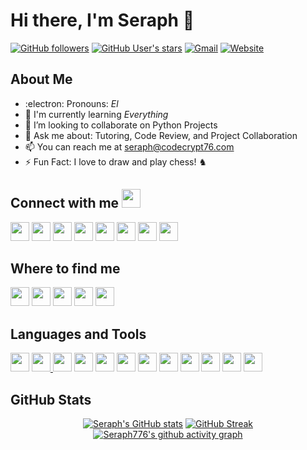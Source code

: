 # Hi there, I'm Seraph 👋

[![GitHub followers](https://img.shields.io/github/followers/seraph776?logo=github&style=for-the-badge)](https://github.com/seraph776)
[![GitHub User's stars](https://img.shields.io/github/stars/seraph776?logo=github&style=for-the-badge)](https://github.com/seraph776)
[![Gmail](https://img.shields.io/badge/-blue?&labelColor=grey&label=Gmail&logo=gmail&logoColor=white&style=for-the-badge)]((mailto:seraph776@gmail.com)) 
[![Website](https://img.shields.io/website?label=Codecrypt76.com&logo=appveyor&logoColor=green&style=for-the-badge&url=https%3A%2F%2Fcodecrypt76.com)](#)


## About Me
  
- :electron: Pronouns: _El_
- 🌱 I'm currently learning _Everything_ 
- 🤝 I’m looking to collaborate on Python Projects
- 💬 Ask me about: Tutoring, Code Review, and Project Collaboration
- 📫 You can reach me at [seraph@codecrypt76.com](mailto:seraph@codecrypt76.com)    
- ⚡ Fun Fact: I love to draw and play chess! ♞
<!-- ➡️ Checkout my [portfolio](https://github.com/seraph776/CodeCrypt776).-->

<!--
I am a Code-Blooded Python Engineer and Web Developer. I specialize in web scraping, social media mining, and data visualization using Python programming. I have a strong working knowledge of algorithms, data structures, object-oriented programming and cybersecurity concepts. I am an experienced problem-solver capable of working independently or in a team environment.<br> 
[![Twitter Follow](https://img.shields.io/twitter/follow/seraph776?color=blue&logo=twitter&style=for-the-badge)](https://twitter.com/seraph776)
-->

 ## Connect with me <img src="https://media.giphy.com/media/iY8CRBdQXODJSCERIr/giphy.gif" width="30px">

<a href="https://www.linkedin.com/in/wmassey776/"><img src="https://cdn.jsdelivr.net/npm/simple-icons@3.0.1/icons/linkedin.svg" height="30" width="30"/></a>
<a href="https://www.youtube.com/channel/UCubvql5Iyb2wc5jMWISDieA/playlists"><img src="https://cdn.jsdelivr.net/npm/simple-icons@3.0.1/icons/youtube.svg" height="30" width="30"/></a>
<a href="https://twitter.com/seraph776"><img src="https://cdn.jsdelivr.net/npm/simple-icons@3.0.1/icons/twitter.svg" height="30" width="30"/></a>
<a href="https://dev.to/seraph776"><img src="https://cdn.jsdelivr.net/npm/simple-icons@3.0.1/icons/dev-dot-to.svg" height="30" width="30"/></a>
<a href="https://stackoverflow.com/users/14462728/seraph"><img src="https://cdn.jsdelivr.net/npm/simple-icons@3.0.1/icons/stackoverflow.svg" height="30" width="30"/></a>
<a href="https://www.codecademy.com/profiles/Seraph776"><img src="https://cdn.jsdelivr.net/npm/simple-icons@3.0.1/icons/codecademy.svg" height="30" width="30"/></a>
<a href="https://www.reddit.com/user/seraph776"><img src="https://cdn.jsdelivr.net/npm/simple-icons@3.0.1/icons/reddit.svg" height="30" width="30"/></a>
<a href="https://discordapp.com/users/766170036364247073"><img src="https://cdn.jsdelivr.net/npm/simple-icons@3.0.1/icons/discord.svg" height="30" width="30"/></a>


## Where to find me

<a href="https://www.codewars.com/users/seraph776"><img src="https://cdn.jsdelivr.net/npm/simple-icons@3.0.1/icons/codewars.svg" height="30" width="30"/></a>
<a href="https://www.hackerrank.com/seraph776"><img src="https://cdn.jsdelivr.net/npm/simple-icons@3.0.1/icons/hackerrank.svg" height="30" width="30"/></a>
<a href="https://leetcode.com/seraph776/"><img src="https://cdn.jsdelivr.net/npm/simple-icons@3.0.1/icons/leetcode.svg" height="30" width="30"/></a>
<a href="https://exercism.org/profiles/seraph776"><img src="https://cdn.jsdelivr.net/npm/simple-icons@3.0.1/icons/codechef.svg" height="30" width="30"/></a>
<a href="https://www.codechef.com/users/seraph776"><img src="https://cdn.jsdelivr.net/npm/simple-icons@3.0.1/icons/exercism.svg" height="30" width="30"/></a>

  
## Languages and Tools
  
<a href="#"><img src="https://cdn.jsdelivr.net/npm/simple-icons@3.0.1/icons/visualstudiocode.svg" height="30" width="30"/></a>
<a href="#"><img src="https://cdn.jsdelivr.net/npm/simple-icons@3.0.1/icons/python.svg" height="30" width="30"/> </a>
<a href="#"><img src="https://cdn.jsdelivr.net/npm/simple-icons@3.0.1/icons/git.svg" height="30" width="30"/></a>
<a href="#"><img src="https://cdn.jsdelivr.net/npm/simple-icons@3.0.1/icons/github.svg" height="30" width="30"/></a>
<a href="#"><img src="https://cdn.jsdelivr.net/npm/simple-icons@3.0.1/icons/cplusplus.svg" height="30" width="30"/></a>
<a href="#"><img src="https://cdn.jsdelivr.net/npm/simple-icons@3.0.1/icons/php.svg" height="30" width="30"/></a>
<a href="#"><img src="https://cdn.jsdelivr.net/npm/simple-icons@3.0.1/icons/javascript.svg" height="30" width="30"/></a>
<a href="#"><img src="https://cdn.jsdelivr.net/npm/simple-icons@3.0.1/icons/html5.svg" height="30" width="30"/></a>
<a href="#"><img src="https://cdn.jsdelivr.net/npm/simple-icons@3.0.1/icons/css3.svg" height="30" width="30"/></a>
<a href="#"><img src="https://cdn.jsdelivr.net/npm/simple-icons@3.0.1/icons/react.svg" height="30" width="30"/></a>
<a href="#"><img src="https://cdn.jsdelivr.net/npm/simple-icons@3.0.1/icons/mongodb.svg" height="30" width="30"/></a>
<a href="#"><img src="https://cdn.jsdelivr.net/npm/simple-icons@3.0.1/icons/mysql.svg" height="30" width="30"/></a>
 </div> 


  
## GitHub Stats

<div align="center">

[![Seraph's GitHub stats](https://github-readme-stats.vercel.app/api?username=seraph776&count_private=true&title_color=7A7ADB&amp;icon_color=2234AE&amp;text_color=D3D3D3&amp;bg_color=0,000000,130F40&show_icons=true)](https://github.com/seraph776) 
[![GitHub Streak](https://github-readme-streak-stats.herokuapp.com/?user=seraph776&theme=tokyonight)](https://github.com/seraph776)
[![Seraph776's github activity graph](https://activity-graph.herokuapp.com/graph?username=seraph776&theme=redical)](https://github.com/seraph776)


<!-- OLD CODE

[![Top Langs](https://github-readme-stats.vercel.app/api/top-langs/?username=seraph776&exclude_repo=seraph776.github.io&langs_count=5&layout=compact&&title_color=fff&icon_color=6a9fb5&text_color=9f9f9f&bg_color=151515)](#)
---
### 📕 Latest Blog post

- Blah
- Blah 
- Blah

[![Stack Exchange reputation](https://img.shields.io/stackexchange/stackoverflow/r/14462728?logo=stackoverflow&style=for-the-badge)](https://stackoverflow.com/users/14462728/seraph)

### Support my Work

➡️ Subscribestar: https://tinyurl.com/ek288teb    
➡️ Patreon: https://tinyurl.com/yckjyby4


### Donations

[![Donate](https://img.shields.io/badge/--blue?&label=Coinbase&logo=coinbase&logoColor=white&style=for-the-badge)](https://commerce.coinbase.com/checkout/7f613ea3-4eae-4a9d-8eb1-8a147b7e4457) 
[![Donate](https://img.shields.io/badge/--blue?&label=Bitcoin&logo=bitcoin&logoColor=white&style=for-the-badge)](https://commerce.coinbase.com/checkout/7f613ea3-4eae-4a9d-8eb1-8a147b7e4457) 
[![Donate](https://img.shields.io/badge/--blue?&label=Paypal&logo=paypal&logoColor=white&style=for-the-badge)](https://commerce.coinbase.com/checkout/7f613ea3-4eae-4a9d-8eb1-8a147b7e4457)


### Old Social MEdia and Gamming
[![Codewars](https://img.shields.io/badge/-blue?&labelColor=black&label=Codewars&logo=codewars&logoColor=white)](https://www.codewars.com/users/seraph776)
[![Hackerrank](https://img.shields.io/badge/-blue?&labelColor=black&label=HackerRank&logo=hackerrank&logoColor=white)](https://www.hackerrank.com/seraph776)
[![Leet Code](https://img.shields.io/badge/-blue?&labelColor=black&label=Leet%20Code&logo=leetcode&logoColor=white)](https://leetcode.com/seraph776/) 
[![Chess](https://img.shields.io/badge/-blue?&labelColor=black&label=Chess.com&logo=lichess&logoColor=white)](https://www.chess.com/member/seraph776) 
[![Coderwall](https://img.shields.io/badge/-blue?label=Coderwall&logo=coderwall&logoColor=white)](https://coderwall.com/seraph776) 
[![CodersRank](https://img.shields.io/badge/-blue?label=Coders%20Rank&logo=codersrank&logoColor=white)](https://profile.codersrank.io/user/seraph776)
[![CodeProject](https://img.shields.io/badge/-blue?label=Code%20Project&logo=codeproject&logoColor=white)](https://www.codeproject.com/Members/seraph776) 
[![LinkedIn](https://img.shields.io/badge/-blue?label=LinkedIn&logo=linkedin&logoColor=white)](https://www.linkedin.com/in/wmassey776/)
[![Reddit](https://img.shields.io/badge/-blue?&labelColor=black&label=Reddit&logo=reddit&logoColor=white)](https://www.reddit.com/user/seraph776)
[![Discord](https://img.shields.io/badge/-blue?&labelColor=black&label=Discord&logo=discord&logoColor=white)](https://discordapp.com/users/766170036364247073) 
[![StackOverflow](https://img.shields.io/badge/-blue?&labelColor=black&label=Sack%20OverFlow&logo=stackoverflow&logoColor=white)](https://stackoverflow.com/users/14462728/seraph776) 
[![Codecademy](https://img.shields.io/badge/-blue?&labelColor=black&label=Codecademy&logo=codecademy&logoColor=white)](https://www.codecademy.com/profiles/Seraph776)
[![Resume](https://img.shields.io/badge/Resume-blue?logo=docusign&logoColor=white)](https://github.com/seraph776/seraph776/raw/main/resources/resume.pdf) 

## Typing effect
[![Typing SVG](https://readme-typing-svg.herokuapp.com?font=Ariel&color=%235580A1&lines=I+specialize+in+Web+Scraping%2C;and+Data+Visualization!;I'm+just+here+to+code+something...)](https://git.io/typing-svg)


I consider myself a Student of Life, for Life. The more I Learn, the more "I know that I know nothing - Socrates."
Which compels me to Learn something New every day. Some of my interests include:

-->


<!--

**seraph776/seraph776** is a ✨ _special_ ✨ repository because its `README.md` (this file) appears on your GitHub profile.

Here are some ideas to get you started:

- 🔭 I’m currently working on ...
- 🌱 I’m currently learning ...
- 👯 I’m looking to collaborate on ...
- 🤔 I’m looking for help with ...
- 💬 Ask me about ...
- 📫 How to reach me: ...
- 😄 Pronouns: ...
- ⚡ Fun fact: ...
- 🤝🙂
-->
